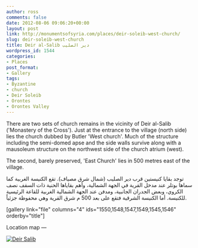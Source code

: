 ```yaml
---
author: ross
comments: false
date: 2012-08-06 09:06:20+00:00
layout: post
link: http://monumentsofsyria.com/places/deir-soleib-west-church/
slug: deir-soleib-west-church
title: Deir al-Salib دير الصليب
wordpress_id: 1544
categories:
- Places
post_format:
- Gallery
tags:
- Byzantine
- church
- Deir Soleib
- Orontes
- Orontes Valley
---
```


There are two sets of church remains in the vicinity of Deir al-Salib ('Monastery of the Cross'). Just at the entrance to the village (north side) lies the church dubbed by Butler 'West church'. Much of the structure including the semi-domed apse and the side walls survive along with a mausoleum structure on the northwest side of the church atrium (west).

The second, barely preserved, 'East Church' lies in 500 metres east of the village.


توجد بقايا كنيستين قرب دير الصليب (شمال شرق مصياف). تقع الكنيسة الغربية كما سماها بوتلر عند مدخل القرية في الجهة الشمالية، وأهم بقاياها الحنية ذات السقف نصف الكروي، وبعض الجدران الجانبية، ومدفن عند الجهة الشمالية الغربية للقاعة الرئيسية للكنيسة. أما الكنيسة الشرقية فتقع على بعد 500 م شرق القرية وهي محفوظة جزئياً.


[gallery link="file" columns="4" ids="1550,1548,1547,1549,1545,1546" orderby="title"]

Location map —

[![Deir Salib](http://monumentsofsyria.com/wp/wp-content/uploads/Deir-Salib1-150x150.png)](http://monumentsofsyria.com/wp/wp-content/uploads/Deir-Salib1.png)

